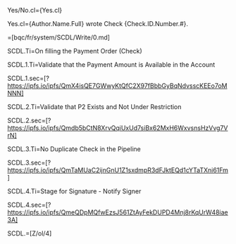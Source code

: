 Yes/No.cl={Yes.cl}

Yes.cl={Author.Name.Full} wrote Check {Check.ID.Number.#}.

=[bqc/fr/system/SCDL/Write/0.md]

SCDL.Ti=On filling the Payment Order  (Check)

SCDL.1.Ti=Validate that the Payment Amount is Available in the Account

SCDL.1.sec=[?https://ipfs.io/ipfs/QmX4isQE7GWwyKtQfC2X97fBbbGyBqNdvsscKEEo7oMNNN]

SCDL.2.Ti=Validate that P2 Exists and Not Under Restriction

SCDL.2.sec=[?https://ipfs.io/ipfs/Qmdb5bCtN8XrvQqiUxUd7siBx62MxH6WxvsnsHzVvg7VrN]

SCDL.3.Ti=No Duplicate Check in the Pipeline

SCDL.3.sec=[?https://ipfs.io/ipfs/QmTaMUaC2ijnGnU1Z1sxdmpR3dFJktEQd1cYTaTXni61Fm]

SCDL.4.Ti=Stage for Signature - Notify Signer 

SCDL.4.sec=[?https://ipfs.io/ipfs/QmeQDpMQfwEzsJ561ZtAyFekDUPD4Mnj8rKqUrW48iae3A]

SCDL.=[Z/ol/4] 
  
